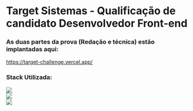 # Target Sistemas - Qualificação de candidato Desenvolvedor Front-end

### As duas partes da prova (Redação e técnica) estão implantadas aqui: 
https://target-challenge.vercel.app/

### Stack Utilizada:
  <img src="https://img.shields.io/badge/Node.js-43853D?style=for-the-badge&logo=node.js&logoColor=white" />

  </br>
  
  <img src="https://img.shields.io/badge/TypeScript-007ACC?style=for-the-badge&logo=typescript&logoColor=white" /> 
  
  </br>

  <img src="https://img.shields.io/badge/angular-%23DD0031.svg?style=for-the-badge&logo=angular&logoColor=white" />

  







